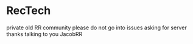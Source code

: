# RecTech
private old RR community please do not go into issues asking for server thanks
talking to you JacobRR
